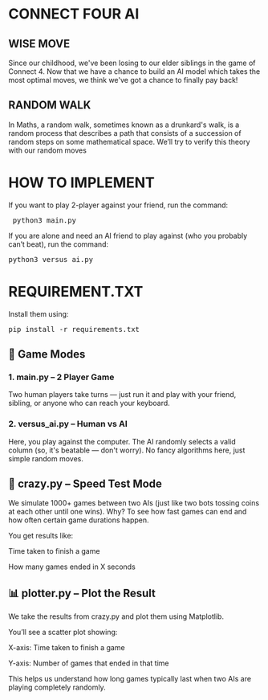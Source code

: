 # CONNECT FOUR AI
## WISE MOVE
Since our childhood, we've been losing to our elder siblings in the game of Connect 4. Now that we have a chance to build an AI model which takes the most optimal moves, we think we've got a chance to finally pay back!

## RANDOM WALK
In Maths, a random walk, sometimes known as a drunkard's walk, is a random process that describes a path that consists of a succession of random steps on some mathematical space. We’ll try to verify this theory with our random moves

# HOW TO IMPLEMENT
  If you want to play 2-player against your friend, run the command:
<pre> python3 main.py </pre>
  If you are alone and need an AI friend to play against (who you probably can’t beat), run the command:
  
  <pre>python3 versus_ai.py</pre>

# REQUIREMENT.TXT
Install them using:

<pre>pip install -r requirements.txt</pre>

## 🧠 Game Modes
 ### 1. main.py – 2 Player Game
Two human players take turns — just run it and play with your friend, sibling, or anyone who can reach your keyboard.

 ### 2. versus_ai.py – Human vs AI
Here, you play against the computer. The AI randomly selects a valid column (so, it's beatable — don't worry). No fancy algorithms here, just simple random moves.

## 🧪 crazy.py – Speed Test Mode

We simulate 1000+ games between two AIs (just like two bots tossing coins at each other until one wins).
 Why? To see how fast games can end and how often certain game durations happen.

You get results like:

Time taken to finish a game

How many games ended in X seconds

## 📊 plotter.py – Plot the Result
We take the results from crazy.py and plot them using Matplotlib.

You’ll see a scatter plot showing:

X-axis: Time taken to finish a game

Y-axis: Number of games that ended in that time

This helps us understand how long games typically last when two AIs are playing completely randomly.

